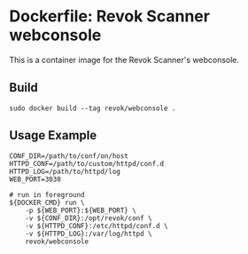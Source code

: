 # Dockerfile: Revok Scanner webconsole

This is a container image for the Revok Scanner's webconsole.

## Build
```
sudo docker build --tag revok/webconsole .
```

## Usage Example
```
CONF_DIR=/path/to/conf/on/host
HTTPD_CONF=/path/to/custom/httpd/conf.d
HTTPD_LOG=/path/to/httpd/log
WEB_PORT=3030

# run in foreground
${DOCKER_CMD} run \
    -p ${WEB_PORT}:${WEB_PORT} \
    -v ${CONF_DIR}:/opt/revok/conf \
    -v ${HTTPD_CONF}:/etc/httpd/conf.d \
    -v ${HTTPD_LOG}:/var/log/httpd \
    revok/webconsole
```
